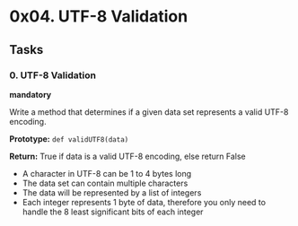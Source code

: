 # 0x04. UTF-8 Validation

## Tasks

### 0. UTF-8 Validation

**mandatory**

Write a method that determines if a given data set represents a valid UTF-8 encoding.

**Prototype:** `def validUTF8(data)`

**Return:** True if data is a valid UTF-8 encoding, else return False

- A character in UTF-8 can be 1 to 4 bytes long
- The data set can contain multiple characters
- The data will be represented by a list of integers
- Each integer represents 1 byte of data, therefore you only need to handle the 8 least significant bits of each integer
